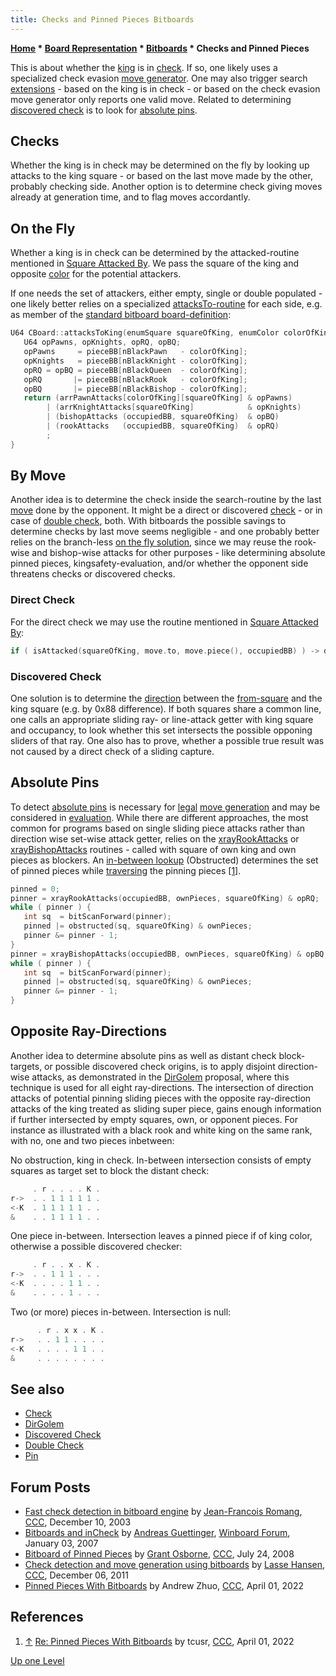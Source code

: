 ```yaml
---
title: Checks and Pinned Pieces Bitboards
---
```

**[Home](Home "Home") * [Board Representation](Board_Representation "Board Representation") * [Bitboards](Bitboards "Bitboards") * Checks and Pinned Pieces**

This is about whether the [king](King "King") is in [check](Check "Check"). If so, one likely uses a specialized check evasion [move generator](Move_Generation "Move Generation"). One may also trigger search [extensions](Extensions "Extensions") - based on the king is in check - or based on the check evasion move generator only reports one valid move. Related to determining [discovered check](Discovered_Check "Discovered Check") is to look for [absolute pins](Pin#AbsolutePin "Pin").

## Checks

Whether the king is in check may be determined on the fly by looking up attacks to the king square - or based on the last move made by the other, probably checking side. Another option is to determine check giving moves already at generation time, and to flag moves accordantly.

## On the Fly

Whether a king is in check can be determined by the attacked-routine mentioned in [Square Attacked By](Square_Attacked_By#AnyAttackBySide "Square Attacked By"). We pass the square of the king and opposite [color](Color "Color") for the potential attackers.

If one needs the set of attackers, either empty, single or double populated - one likely better relies on a specialized [attacksTo-routine](Square_Attacked_By#ByAllPieces "Square Attacked By") for each side, e.g. as member of the [standard bitboard board-definition](Bitboard_Board-Definition "Bitboard Board-Definition"):

```C++
U64 CBoard::attacksToKing(enumSquare squareOfKing, enumColor colorOfKing) {
   U64 opPawns, opKnights, opRQ, opBQ;
   opPawns     = pieceBB[nBlackPawn   - colorOfKing];
   opKnights   = pieceBB[nBlackKnight - colorOfKing];
   opRQ = opBQ = pieceBB[nBlackQueen  - colorOfKing];
   opRQ       |= pieceBB[nBlackRook   - colorOfKing];
   opBQ       |= pieceBB[nBlackBishop - colorOfKing];
   return (arrPawnAttacks[colorOfKing][squareOfKing] & opPawns)
        | (arrKnightAttacks[squareOfKing]            & opKnights)
        | (bishopAttacks (occupiedBB, squareOfKing)  & opBQ)
        | (rookAttacks   (occupiedBB, squareOfKing)  & opRQ)
        ;
}

```

## By Move

Another idea is to determine the check inside the search-routine by the last [move](Moves "Moves") done by the opponent. It might be a direct or discovered [check](Check "Check") - or in case of [double check](Double_Check "Double Check"), both. With bitboards the possible savings to determine checks by last move seems negligible - and one probably better relies on the branch-less [on the fly solution](</Checks_and_Pinned_Pieces_(Bitboards)#ChecksOnTheFly> "Checks and Pinned Pieces (Bitboards)"), since we may reuse the rook-wise and bishop-wise attacks for other purposes - like determining absolute pinned pieces, kingsafety-evaluation, and/or whether the opponent side threatens checks or discovered checks.

### Direct Check

For the direct check we may use the routine mentioned in [Square Attacked By](Square_Attacked_By#AttackedByPieceOnSquare "Square Attacked By"):

```C++
if ( isAttacked(squareOfKing, move.to, move.piece(), occupiedBB) ) -> direct check

```

### Discovered Check

One solution is to determine the [direction](Direction "Direction") between the [from-square](Origin_Square "Origin Square") and the king square (e.g. by 0x88 difference). If both squares share a common line, one calls an appropriate sliding ray- or line-attack getter with king square and occupancy, to look whether this set intersects the possible opponing sliders of that ray. One also has to prove, whether a possible true result was not caused by a direct check of a sliding capture.

## Absolute Pins

To detect [absolute pins](Pin#AbsolutePin "Pin") is necessary for [legal](Legal_Move "Legal Move") [move generation](Move_Generation "Move Generation") and may be considered in [evaluation](Evaluation "Evaluation"). While there are different approaches, the most common for programs based on single sliding piece attacks rather than direction wise set-wise attack getter, relies on the [xrayRookAttacks](</X-ray_Attacks_(Bitboards)#ModifyingOccupancy> "X-ray Attacks (Bitboards)") or [xrayBishopAttacks](</X-ray_Attacks_(Bitboards)#ModifyingOccupancy> "X-ray Attacks (Bitboards)") routines - called with square of own king and own pieces as blockers. An [in-between lookup](Square_Attacked_By#Obstructed "Square Attacked By") (Obstructed) determines the set of pinned pieces while [traversing](Bitboard_Serialization "Bitboard Serialization") the pinning pieces <a id="cite-note-1" href="#cite-ref-1">[1]</a>.

```C++
pinned = 0;
pinner = xrayRookAttacks(occupiedBB, ownPieces, squareOfKing) & opRQ;
while ( pinner ) {
   int sq  = bitScanForward(pinner);
   pinned |= obstructed(sq, squareOfKing) & ownPieces;
   pinner &= pinner - 1;
}
pinner = xrayBishopAttacks(occupiedBB, ownPieces, squareOfKing) & opBQ;
while ( pinner ) {
   int sq  = bitScanForward(pinner);
   pinned |= obstructed(sq, squareOfKing) & ownPieces;
   pinner &= pinner - 1;
}

```

## Opposite Ray-Directions

Another idea to determine absolute pins as well as distant check block-targets, or possible discovered check origins, is to apply disjoint direction-wise attacks, as demonstrated in the [DirGolem](DirGolem "DirGolem") proposal, where this technique is used for all eight ray-directions. The intersection of direction attacks of potential pinning sliding pieces with the opposite ray-direction attacks of the king treated as sliding super piece, gains enough information if further intersected by empty squares, own, or opponent pieces. For instance as illustrated with a black rook and white king on the same rank, with no, one and two pieces inbetween:

No obstruction, king in check. In-between intersection consists of empty squares as target set to block the distant check:

```C++
     . r . . . . K .     
r->  . . 1 1 1 1 1 .      
<-K  . 1 1 1 1 1 . .
&    . . 1 1 1 1 . .  

```

One piece in-between. Intersection leaves a pinned piece if of king color, otherwise a possible discovered checker:

```C++
     . r . . x . K .  
r->  . . 1 1 1 . . .             
<-K  . . . . 1 1 . .
&    . . . . 1 . . .

```

Two (or more) pieces in-between. Intersection is null:

```C++
      . r . x x . K .  
r->   . . 1 1 . . . .
<-K   . . . . 1 1 . .
&     . . . . . . . .   

```

## See also

- [Check](Check "Check")
- [DirGolem](DirGolem "DirGolem")
- [Discovered Check](Discovered_Check "Discovered Check")
- [Double Check](Double_Check "Double Check")
- [Pin](Pin "Pin")

## Forum Posts

- [Fast check detection in bitboard engine](https://www.stmintz.com/ccc/index.php?id=334869) by [Jean-Francois Romang](Jean-Francois_Romang "Jean-Francois Romang"), [CCC](CCC "CCC"), December 10, 2003
- [Bitboards and inCheck](http://www.open-aurec.com/wbforum/viewtopic.php?f=4&t=6064&p=29127) by [Andreas Guettinger](Andreas_Guettinger "Andreas Guettinger"), [Winboard Forum](Computer_Chess_Forums "Computer Chess Forums"), January 03, 2007
- [Bitboard of Pinned Pieces](http://www.talkchess.com/forum/viewtopic.php?t=22550) by [Grant Osborne](Grant_Osborne "Grant Osborne"), [CCC](CCC "CCC"), July 24, 2008
- [Check detection and move generation using bitboards](http://www.talkchess.com/forum/viewtopic.php?t=41351) by [Lasse Hansen](Lasse_Hansen "Lasse Hansen"), [CCC](CCC "CCC"), December 06, 2011
- [Pinned Pieces With Bitboards](https://www.talkchess.com/forum3/viewtopic.php?f=7&t=79617) by Andrew Zhuo, [CCC](CCC "CCC"), April 01, 2022

## References

1. <a id="cite-ref-1" href="#cite-note-1">↑</a> [Re: Pinned Pieces With Bitboards](https://www.talkchess.com/forum3/viewtopic.php?f=7&t=79617&start=2) by tcusr, [CCC](CCC "CCC"), April 01, 2022

[Up one Level](Bitboards "Bitboards")

